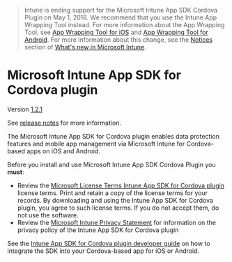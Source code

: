 > Intune is ending support for the Microsoft Intune App SDK Cordova Plugin on May 1, 2018. We recommend that you use the Intune App Wrapping Tool instead. For more information about the App Wrapping Tool, see [App Wrapping Tool for iOS](https://docs.microsoft.com/en-us/intune/app-wrapper-prepare-ios) and [App Wrapping Tool for Android](https://docs.microsoft.com/en-us/intune/app-wrapper-prepare-android). For more information about this change, see the [Notices](https://docs.microsoft.com/en-us/intune/whats-new#notices) section of [What's new in Microsoft Intune](https://docs.microsoft.com/en-us/intune/whats-new).

# Microsoft Intune App SDK for Cordova plugin

Version [1.2.1](https://github.com/msintuneappsdk/cordova-plugin-ms-intune-mam/releases) 

See [release notes](https://github.com/msintuneappsdk/cordova-plugin-ms-intune-mam/releases) for more information.

The Microsoft Intune App SDK for Cordova plugin enables data protection features and mobile app management via Microsoft Intune for Cordova-based apps on iOS and Android.

Before you install and use Microsoft Intune App SDK Cordova Plugin you **must**:
* Review the [Microsoft License Terms Intune App SDK for Cordova plugin](https://github.com/msintuneappsdk/cordova-plugin-ms-intune-mam/blob/master/Intune_App_SDK_Cordova_plugin_RTM_license.pdf) license terms. Print and retain a copy of the license terms for your records. By downloading and using the Intune App SDK for Cordova plugin, you agree to such license terms. If you do not accept them, do not use the software.
* Review the [Microsoft Intune Privacy Statement](https://docs.microsoft.com/legal/intune/microsoft-intune-privacy-statement) for information on the privacy policy of the Intune App SDK for Cordova plugin

See the [Intune App SDK for Cordova plugin developer guide](https://docs.microsoft.com/intune/develop/intune-app-sdk-cordova) on how to integrate the SDK into your Cordova-based app for iOS or Android.

